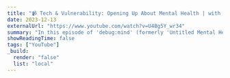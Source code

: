 ```yaml
---
title: "📹 Tech & Vulnerability: Opening Up About Mental Health | with Nathan Walker | debug:mind #1"
date: 2023-12-13
externalUrl: "https://www.youtube.com/watch?v=U4Bg5Y_wr34"
summary: "In this episode of 'debug:mind' (formerly 'Untitled Mental Health Project') I dive into the often overlooked realm of mental health in tech. Joined by Nathan Walker (aka 'wwwalkerrun', Principal Software Engineer at nstudio and maintainer of Nativescript), we share our personal journeys and the critical importance of addressing mental wellness within our industry. We explore the power of vulnerability, the impact of work-life balance, and practical self-care strategies. Our goal is to spark conversations, reduce stigma, and encourage a culture of empathy and support in tech."
showReadingTime: false
tags: ["YouTube"]
_build:
  render: "false"
  list: "local"
---
```

